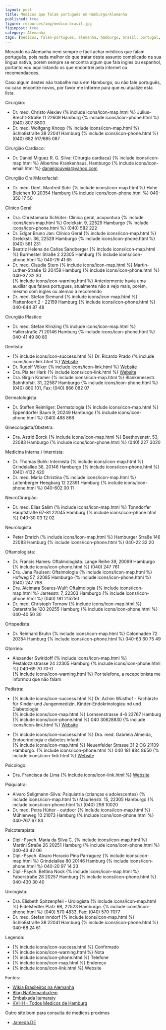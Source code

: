```yaml
---
layout: post
title: Medicos que falam português em Hamburgo/Alemanha
published: true
figure: resources/img/medico-brasil.jpg
figinpost: true
category: Alemanha
tags: [medicos, falam-portugues, alemanha, hamburgo, brasil, portugal, portugues]
---
```

Morando na Alemanha nem sempre e fácil achar médicos que falam português, pois nada melhor do que tratar deste assunto complicado na sua língua
nativa, porém sempre se encontra algum que fala ingles ou espanhol, portanto vou aqui listando os que encontrei pela internet ou recomendacoes. 

Caso algum destes não trabalhe mais em Hamburgo, ou não fale português, ou caso encontre novos, por favor me informe para que eu atualize esta lista.

Cirurgião:

- Dr. med. Christo Alexiev {% include icons/icon-map.html %} Julius-Brecht-Straße 11 22609 Hamburg {% include icons/icon-phone.html %} (040) 807 8800
- Dr. med. Wolfgang Knoop {% include icons/icon-map.html %}  Schloßstraße 38  22041 Hamburg {% include icons/icon-phone.html %} (040) 682 517/685 087
<!--more-->

Cirurgião Cardiaco:

- Dr. Daniel Miguez R. G. Silva: (Cirurgia cardíaca) {% include icons/icon-map.html %}  Albertine Krankenhaus, Hamburgo  {% include icons/icon-email.html %} danielgouveia@yahoo.com

Cirurgião Oral/Maxofacial:

- Dr. med. Dent. Manfred Suhr {% include icons/icon-map.html %}  Hohe Bleichen 10  20354 Hamburg  {% include icons/icon-phone.html %} 040-350 17 50

Clinico Geral:

- Dra. Christamaria Schlüter: Clínica geral, acupuntura {% include icons/icon-map.html %}  Grelckstr. 9, 22529 Hamburgo  {% include icons/icon-phone.html %} (040) 582 222
- Dr. Edgar Bruno Jan: Clínico Geral {% include icons/icon-map.html %}  Grelckstr. 36, 22529 Hamburgo  {% include icons/icon-phone.html %} (040) 581 231
- Beatriz Helena de Cañas Sandberger {% include icons/icon-map.html %}  Burmester Straße 2 22305 Hamburg  {% include icons/icon-phone.html %} 040-29 41 65
- Dr. med. Claudia Stern {% include icons/icon-map.html %}  Martin-Luther-Straße 12 20459 Hamburg  {% include icons/icon-phone.html %} 040-37 32 30  
 {% include icons/icon-warning.html %}  Anteriormente havia uma auxiliar que falava portugues, atualmente não a vejo mais, porém, mesmo com ingles ou alemao a recomendo
- Dr. med. Stefan Siemund  {% include icons/icon-map.html %}  Plattenfoort 2 - 22159 Hamburg  {% include icons/icon-phone.html %} 040-644 87 48

Cirurgião Plastico:

- Dr. med. Stefan Klinzing {% include icons/icon-map.html %} Hallerstraße 71 20146 Hamburg  {% include icons/icon-phone.html %} 040-41 49 80 80

Dentista:

- {% include icons/icon-success.html %} Dr. Ricardo Prado {% include icons/icon-link.html %} [Website](http://www.zahnarzt-prado.de/)
- Dr. Rudolf Völker {% include icons/icon-link.html %} [Website](http://www.praxis-hsv.de/index.php/unsere-praxis/das-team)
- Dra. Pia ter Hark {% include icons/icon-link.html %} [Website](http://www.dr-parschau.de/)
- Dra. Birgin Kramer {% include icons/icon-map.html %} Blankenesestr. Bahnhofstr. 31, 22587 Hamburgo  {% include icons/icon-phone.html %} (040) 860 101, Fax: (040) 866 082 07

Dermatologista:

- Dr. Steffen Reimliger: Dermatologia {% include icons/icon-map.html %} Eppendorfer Baum 9, 20249 Hamburgo  {% include icons/icon-phone.html %} (040) 488 868

Ginecologista/Obstetra:

- Dra. Astrid Borck {% include icons/icon-map.html %} Beethovenstr. 53, 22083 Hamburgo  {% include icons/icon-phone.html %} (040) 227 3020

Medicina Interna / Internista:

- Dr. Thomas Buhk: Internista {% include icons/icon-map.html %} Grindelallee 38, 20146 Hamburgo  {% include icons/icon-phone.html %} (040) 4132 420
- Dr. med. Maria Christina {% include icons/icon-map.html %} Laitenberger Heegbarg 12  22391 Hamburg  {% include icons/icon-phone.html %} 040-602 00 11

NeuroCirurgião:

- Dr. med. Elias Salim {% include icons/icon-map.html %} Tonndorfer Hauptstraße 67-81  22045 Hamburg  {% include icons/icon-phone.html %} 040-30 03 12 02

Neurologista:

- Peter Emrich {% include icons/icon-map.html %} Hamburger Straße 146 22083 Hamburg  {% include icons/icon-phone.html %} 040-22 32 20 

Oftamologista:

- Dr. Francis Hames: Oftalmologista. Lange Reihe 39, 20099 Hamburgo  {% include icons/icon-phone.html %} (040) 247 761
- Dra. Jana Paulsen: Oftalmologia {% include icons/icon-map.html %} Hofweg 57, 22085 Hamburgo {% include icons/icon-phone.html %} (040) 247 798
- Dra. Alcimara Soares-Wulf: Oftalmologia {% include icons/icon-map.html %} Jarresstr. 7, 22303 Hamburgo  {% include icons/icon-phone.html %} (040) 181 215250
- Dr. med. Christoph Tornow {% include icons/icon-map.html %} Osterstraße 120 20255 Hamburg  {% include icons/icon-phone.html %} 040-40 50 30

Ortopedista:

- Dr. Reinhard Bruhn {% include icons/icon-map.html %} Colonnaden 72 20354 Hamburg {% include icons/icon-phone.html %} 040-63 60 75 49

Otorrino:

- Alexander Swiridoff {% include icons/icon-map.html %} Pestalozzistrasse 24 22305 Hamburg {% include icons/icon-phone.html %} 040-69 70 70-0  
{% include icons/icon-warning.html %} Por telefone, a recepcionista me informou que não falam

Pediatra:

- {% include icons/icon-success.html %} Dr. Achim Wüsthof - Fachärzte für Kinder und Jungenmedizin, Kinder-Endokrinologieu nd und Diabetologie  
{% include icons/icon-map.html %} Lornsenstrasse 4-6 22767 Hamburg {% include icons/icon-phone.html %} 040 30628830 {% include icons/icon-link.html %} [Website](http://www.endokrinologikum.com/)
    
- {% include icons/icon-success.html %} Dra. med. Gabriela Almeida, Endocrinologia e diabetes infantil  
{% include icons/icon-map.html %} Neuenfelder Strasse 31 2 OG 21109 Hamburgo. {% include icons/icon-phone.html %} 040 181 884 8650 {% include icons/icon-link.html %} [Website](http://www.asklepios.de/agzharburg_Dr__med__Gabriela_Almeida.Asklepios)

Psicologo:

- Dra. Francisca de Lima {% include icons/icon-link.html %} [Website](http://www.praxis-de-lima.de/index.php?id=startseite&L=4)

Psiquiatra:

- Alvaro Seligmann-Silva: Psiquiatria (crianças e adolescentes) {% include icons/icon-map.html %} Maurienstr. 15, 22305 Hamburgo {% include icons/icon-phone.html %} (040) 298 10020
- Dr. med. Petra Hütter - outdoor {% include icons/icon-map.html %} Mühlenweg 10  21073 Hamburg {% include icons/icon-phone.html %} 040-767 67 83


Psicoterapista:

- Dipl.-Psych. Maria da Silva C. {% include icons/icon-map.html %} Martini Straße 26 20251 Hamburg {% include icons/icon-phone.html %} 040-43 42 06
- Dipl.-Psych. Alvaro Horacio Pina Parraguez {% include icons/icon-map.html %} Grindelallee 80 20146 Hamburg {% include icons/icon-phone.html %} 040-20 97 14 23
- Dipl.-Psych. Bettina Nock {% include icons/icon-map.html %} Faberstraße 28  20257 Hamburg {% include icons/icon-phone.html %} 040-430 30 40


Urologista:

- Dra. Elisbeth Spitzenpfeil - Urologista {% include icons/icon-map.html %} Eidelstedter Platz 6B, 22523 Hamburgo.  {% include icons/icon-phone.html %} (040) 570 4833. Fax: (040) 570 7077
- Dr. med. Stefan Inndorf {% include icons/icon-map.html %} Schloßstraße 38  22041 Hamburg {% include icons/icon-phone.html %} 040-68 24 61


Legenda:

- {% include icons/icon-success.html %} Confirmado
- {% include icons/icon-warning.html %} Nota
- {% include icons/icon-phone.html %} Telefone
- {% include icons/icon-map.html %} Endereço
- {% include icons/icon-link.html %} Website

Fontes:

- [Wikia Brasileiros na Alemanha](http://pt-br.brasileiros-na-alemanha.wikia.com/wiki/M%C3%A9dicos)
- [Blog NaAlemanhaTem](http://www.na-alemanha-tem.com/guia-de-servi%C3%A7os/hamburg/)
- [Embaixada Itamaraty](http://berlim.itamaraty.gov.br/pt-br/acesso_a_servicos_de_saude.xml#Médicos)
- [KVHH - Todos Medicos de Hamburg](http://www.kvhh.net/kvhh/arztsuche/suche/p/274/0/suche/?fname=&fstrasse=&fstadtteil=-1&ffachgebiet=-1&fschwerpunkt=&fzusatz=&fleistung=-1&ffremdsprache=17&arzt_sprechzeiten[fvon]=&arzt_sprechzeiten[fbis]=&fbarriere=0&submit=Suchen)

Outro site bom para consulta de medicos proximos

- [Jameda.DE](http://www.jameda.de/)

